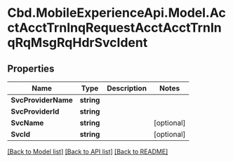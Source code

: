 # Cbd.MobileExperienceApi.Model.AcctAcctTrnInqRequestAcctAcctTrnInqRqMsgRqHdrSvcIdent

## Properties

Name | Type | Description | Notes
------------ | ------------- | ------------- | -------------
**SvcProviderName** | **string** |  | 
**SvcProviderId** | **string** |  | 
**SvcName** | **string** |  | [optional] 
**SvcId** | **string** |  | [optional] 

[[Back to Model list]](../README.md#documentation-for-models) [[Back to API list]](../README.md#documentation-for-api-endpoints) [[Back to README]](../README.md)

